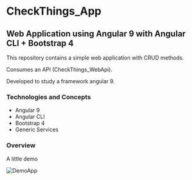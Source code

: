 # CheckThings_App

## Web Application using Angular 9 with Angular CLI + Bootstrap 4

This repository contains a simple web application with CRUD methods.

Consumes an API (CheckThings_WebApi).

Developed to study a framework angular 9.

### Technologies and Concepts

- Angular 9
- Angular CLI
- Bootstrap 4
- Generic Services

### Overview

A little demo

![DemoApp](./.github/overviewApp.gif)
